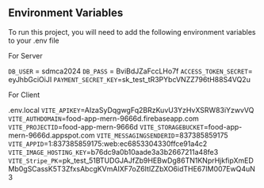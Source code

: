 
## Environment Variables

To run this project, you will need to add the following environment variables to your .env file

For Server

`DB_USER` = sdmca2024
`DB_PASS` = BviBdJZaFccLHo7f
`ACCESS_TOKEN_SECRET`= eyJhbGciOiJI
`PAYMENT_SECRET_KEY`=sk_test_tR3PYbcVNZZ796tH88S4VQ2u

For Client

.env.local
`VITE_APIKEY`=AIzaSyDqgwgFq2BRzKuvU3YzHvXSRW83iYzwvVQ
`VITE_AUTHDOMAIN`=food-app-mern-9666d.firebaseapp.com
`VITE_PROJECTID`=food-app-mern-9666d
`VITE_STORAGEBUCKET`=food-app-mern-9666d.appspot.com
`VITE_MESSAGINGSENDERID`=837385859175
`VITE_APPID`=1:837385859175:web:ec6853304330ffce91a4c2
`VITE_IMAGE_HOSTING_KEY`=b76dc9a0b10aade3a3b2667211a48fe3
`VITE_Stripe_PK`=pk_test_51BTUDGJAJfZb9HEBwDg86TN1KNprHjkfipXmEDMb0gSCassK5T3ZfxsAbcgKVmAIXF7oZ6ItlZZbXO6idTHE67IM007EwQ4uN3

